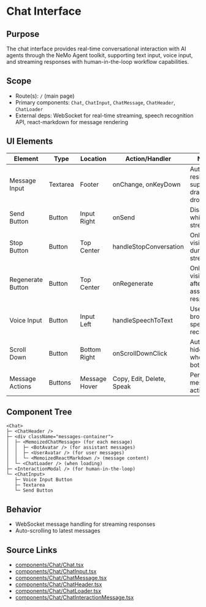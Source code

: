 # Chat Interface

## Purpose
The chat interface provides real-time conversational interaction with AI agents through the NeMo Agent toolkit, supporting text input, voice input, and streaming responses with human-in-the-loop workflow capabilities.

## Scope
- Route(s): `/` (main page)
- Primary components: `Chat`, `ChatInput`, `ChatMessage`, `ChatHeader`, `ChatLoader`
- External deps: WebSocket for real-time streaming, speech recognition API, react-markdown for message rendering

## UI Elements

| Element | Type | Location | Action/Handler | Notes |
|--------|------|----------|----------------|-------|
| Message Input | Textarea | Footer | onChange, onKeyDown | Auto-resizing, supports drag & drop |
| Send Button | Button | Input Right | onSend | Disabled while streaming |
| Stop Button | Button | Top Center | handleStopConversation | Only visible during streaming |
| Regenerate Button | Button | Top Center | onRegenerate | Only visible after assistant response |
| Voice Input | Button | Input Left | handleSpeechToText | Uses browser speech recognition |
| Scroll Down | Button | Bottom Right | onScrollDownClick | Auto-hides when at bottom |
| Message Actions | Buttons | Message Hover | Copy, Edit, Delete, Speak | Per-message actions |

## Component Tree
```
<Chat>
├─ <ChatHeader />
├─ <div className="messages-container">
│  ├─ <MemoizedChatMessage> (for each message)
│  │  ├─ <BotAvatar /> (for assistant messages)
│  │  ├─ <UserAvatar /> (for user messages)
│  │  └─ <MemoizedReactMarkdown /> (message content)
│  └─ <ChatLoader /> (when loading)
├─ <InteractionModal /> (for human-in-the-loop)
└─ <ChatInput>
   ├─ Voice Input Button
   ├─ Textarea
   └─ Send Button
```

## Behavior
- WebSocket message handling for streaming responses
- Auto-scrolling to latest messages

## Source Links
- [components/Chat/Chat.tsx](../../../components/Chat/Chat.tsx)
- [components/Chat/ChatInput.tsx](../../../components/Chat/ChatInput.tsx)
- [components/Chat/ChatMessage.tsx](../../../components/Chat/ChatMessage.tsx)
- [components/Chat/ChatHeader.tsx](../../../components/Chat/ChatHeader.tsx)
- [components/Chat/ChatLoader.tsx](../../../components/Chat/ChatLoader.tsx)
- [components/Chat/ChatInteractionMessage.tsx](../../../components/Chat/ChatInteractionMessage.tsx)